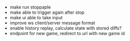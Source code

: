 - make run stoppaple
- make able to trigger again after stop
- make ui able to take input
- improve ws client/server message format
- enable history replay, calculate state with stored diffs?
- endpoint for new game, redirect to url with new game id